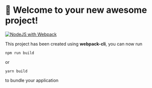 # 🚀 Welcome to your new awesome project!

[![NodeJS with Webpack](https://github.com/bdpiprava/build-your-own-radar/actions/workflows/build-and-deploy.yml/badge.svg)](https://github.com/bdpiprava/build-your-own-radar/actions/workflows/build-and-deploy.yml)

This project has been created using **webpack-cli**, you can now run

```
npm run build
```

or

```
yarn build
```

to bundle your application
